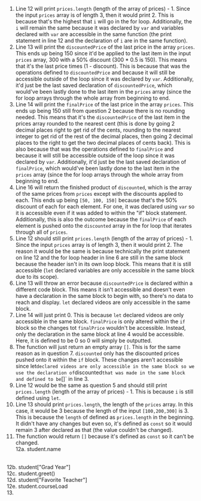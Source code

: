 1. Line 12 will print `prices.length` (length of the array of prices) - 1. Since the input `prices` array is of length 3, then it would print 2. This is because that's the highest that `i` will go in the for loop. Additionally, the `i` will remain the same because it was declared by `var` and variables declared with `var` are accessible in the same function (the print statement in line 12 and the declaration of `i` are in the same function).
2. Line 13 will print the `discountedPrice` of the last price in the array `prices`. This ends up being 150 since it'd be applied to the last item in the input `prices` array, 300 with a 50% discount (300 * 0.5 is 150). This means that it's the last price times (1 - discount). This is because that was the operations defined to `discountedPrice` and because it will still be accessible outside of the loop since it was declared by `var`. Additionally, it'd just be the last saved declaration of `discountedPrice`, which would've been lastly done to the last item in the `prices` array (since the for loop arrays through the whole array from beginning to end.
3. Line 14 will print the `finalPrice` of the last price in the array `prices`. This ends up being 150 still from question 2 because there is no rounding needed. This means that it's the `discountedPrice` of the last item in the prices array rounded to the nearest cent (this is done by going 2 decimal places right to get rid of the cents, rounding to the nearest integer to get rid of the rest of the decimal places, then going 2 decimal places to the right to get the two decimal places of cents back). This is also because that was the operations defined to `finalPrice` and because it will still be accessible outside of the loop since it was declared by `var`. Additionally, it'd just be the last saved declaration of `finalPrice`, which would've been lastly done to the last item in the `prices` array (since the for loop arrays through the whole array from beginning to end.
4. Line 16 will return the finished product of `discounted`, which is the array of the same prices from `prices` except with the discounts applied to each. This ends up being `[50, 100, 150]` because that's the 50% discount of each for each element. For one, it was declared using `var` so it is accessible even if it was added to within the "if" block statement. Additionally, this is also the outcome because the `finalPrice` of each element is pushed onto the `discounted` array in the for loop that iterates through all of `prices`.
5. Line 12 should still print `prices.length` (length of the array of prices) - 1. Since the input `prices` array is of length 3, then it would print 2. The reason it would be the same is because technically the print statement on line 12 and the for loop header in line 6 are still in the same block because the header isn't in its own loop block. This means that it is still accessible (`let` declared variables are only accessible in the same block due to its scope).
6. Line 13 will throw an error because `discountedPrice` is declared within a different code block. This means it isn't accessible and doesn't even have a declaration in the same block to begin with, so there's no data to reach and display. `let` declared videos are only accessible in the same block.
7.  Line 14 will just print 0. This is because `let` declared videos are only accessible in the same block. `finalPrice` is only altered within the `if` block so the changes tot `finalPrice` wouldn't be accessible. Instead, only the declaration in the same block at line 4 would be accessible. Here, it is defined to be 0 so 0 will simply be outputted.
8.  The function will just return an empty array `[]`. This is for the same reason as in question 7. `discounted` only has the discounted prices pushed onto it within the `if` block. These changes aren't accessible since let` declared videos are only accessible in the same block so we use the declaration of `discounted` that was made in the same block and defined to be `[]` in line 3.
9.  Line 12 would be the same as question 5 and should still print `prices.length` (length of the array of prices) - 1. This is because `i` is still defined using `let`.
10.  Line 13 should print `prices.length`, the length of the `prices` array. In this case, it would be 3 because the length of the input `[100,200,300]` is 3. This is because the `length` of defined as `prices.length` in the beginning. It didn't have any changes but even so, it's defined as `const` so it would remain 3 after declared as that (the value couldn't be changed).
11.  The function would return `[]` because it's defined as `const` so it can't be changed.
    <br />
12a. student.name
<br />
12b. student["Grad Year"]
<br />
12c. student.greet()
<br />
12d. student["Favorite Teacher"]
<br />
12e. student.courseLoad
<br />
13. 
